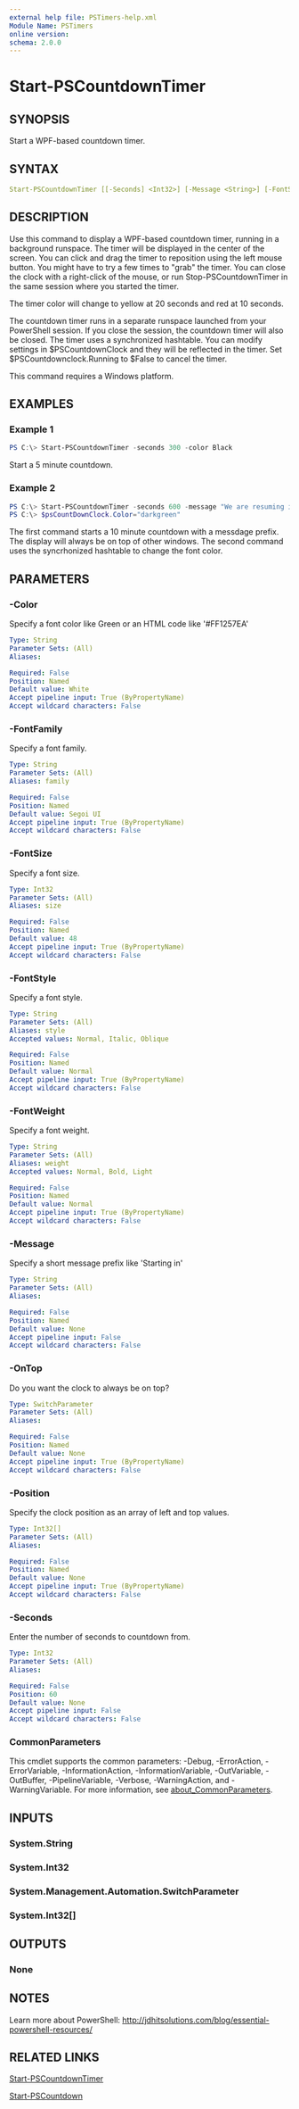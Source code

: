 ```yaml
---
external help file: PSTimers-help.xml
Module Name: PSTimers
online version:
schema: 2.0.0
---
```


# Start-PSCountdownTimer

## SYNOPSIS

Start a WPF-based countdown timer.

## SYNTAX

```yaml
Start-PSCountdownTimer [[-Seconds] <Int32>] [-Message <String>] [-FontSize <Int32>] [-FontStyle <String>] [-FontWeight <String>] [-Color <String>] [-FontFamily <String>] [-OnTop] [-Position <Int32[]>] [<CommonParameters>]
```

## DESCRIPTION

Use this command to display a WPF-based countdown timer, running in a background runspace.  The timer will be displayed in the center of the screen. You can click and drag the timer to reposition using the left mouse button. You might have to try a few times to "grab" the timer. You can close the clock with a right-click of the mouse, or run Stop-PSCountdownTimer in the same session where you started the timer.

The timer color will change to yellow at 20 seconds and red at 10 seconds.

The countdown timer runs in a separate runspace launched from your PowerShell session. If you close the session, the countdown timer will also be closed. The timer uses a synchronized hashtable. You can modify settings in $PSCountdownClock and they will be reflected in the timer. Set $PSCountdownclock.Running to $False to cancel the timer.

This command requires a Windows platform.

## EXAMPLES

### Example 1

```powershell
PS C:\> Start-PSCountdownTimer -seconds 300 -color Black
```

Start a 5 minute countdown.

### Example 2

```powershell
PS C:\> Start-PSCountdownTimer -seconds 600 -message "We are resuming in:" -OnTop
PS C:\> $psCountDownClock.Color="darkgreen"
```

The first command starts a 10 minute countdown with a messdage prefix. The display will always be on top of other windows. The second command uses the syncrhonized hashtable to change the font color.

## PARAMETERS

### -Color

Specify a font color like Green or an HTML code like '#FF1257EA'

```yaml
Type: String
Parameter Sets: (All)
Aliases:

Required: False
Position: Named
Default value: White
Accept pipeline input: True (ByPropertyName)
Accept wildcard characters: False
```

### -FontFamily

Specify a font family.

```yaml
Type: String
Parameter Sets: (All)
Aliases: family

Required: False
Position: Named
Default value: Segoi UI
Accept pipeline input: True (ByPropertyName)
Accept wildcard characters: False
```

### -FontSize

Specify a font size.

```yaml
Type: Int32
Parameter Sets: (All)
Aliases: size

Required: False
Position: Named
Default value: 48
Accept pipeline input: True (ByPropertyName)
Accept wildcard characters: False
```

### -FontStyle

Specify a font style.

```yaml
Type: String
Parameter Sets: (All)
Aliases: style
Accepted values: Normal, Italic, Oblique

Required: False
Position: Named
Default value: Normal
Accept pipeline input: True (ByPropertyName)
Accept wildcard characters: False
```

### -FontWeight

Specify a font weight.

```yaml
Type: String
Parameter Sets: (All)
Aliases: weight
Accepted values: Normal, Bold, Light

Required: False
Position: Named
Default value: Normal
Accept pipeline input: True (ByPropertyName)
Accept wildcard characters: False
```

### -Message

Specify a short message prefix like 'Starting in'

```yaml
Type: String
Parameter Sets: (All)
Aliases:

Required: False
Position: Named
Default value: None
Accept pipeline input: False
Accept wildcard characters: False
```

### -OnTop

Do you want the clock to always be on top?

```yaml
Type: SwitchParameter
Parameter Sets: (All)
Aliases:

Required: False
Position: Named
Default value: None
Accept pipeline input: True (ByPropertyName)
Accept wildcard characters: False
```

### -Position

Specify the clock position as an array of left and top values.

```yaml
Type: Int32[]
Parameter Sets: (All)
Aliases:

Required: False
Position: Named
Default value: None
Accept pipeline input: True (ByPropertyName)
Accept wildcard characters: False
```

### -Seconds

Enter the number of seconds to countdown from.

```yaml
Type: Int32
Parameter Sets: (All)
Aliases:

Required: False
Position: 60
Default value: None
Accept pipeline input: False
Accept wildcard characters: False
```

### CommonParameters

This cmdlet supports the common parameters: -Debug, -ErrorAction, -ErrorVariable, -InformationAction, -InformationVariable, -OutVariable, -OutBuffer, -PipelineVariable, -Verbose, -WarningAction, and -WarningVariable. For more information, see [about_CommonParameters](http://go.microsoft.com/fwlink/?LinkID=113216).

## INPUTS

### System.String

### System.Int32

### System.Management.Automation.SwitchParameter

### System.Int32[]

## OUTPUTS

### None

## NOTES

Learn more about PowerShell: http://jdhitsolutions.com/blog/essential-powershell-resources/

## RELATED LINKS

[Start-PSCountdownTimer](Start-PSCountdownTimer.md)

[Start-PSCountdown](Start-PSCountdown.md)
